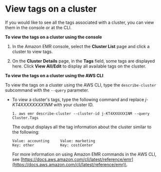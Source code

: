 # View tags on a cluster<a name="emr-plan-tags-view"></a>

If you would like to see all the tags associated with a cluster, you can view them in the console or at the CLI\.

**To view the tags on a cluster using the console**

1. In the Amazon EMR console, select the **Cluster List** page and click a cluster to view tags\.

1. On the **Cluster Details** page, in the **Tags** field, some tags are displayed here\. Click **View All/Edit** to display all available tags on the cluster\.

**To view the tags on a cluster using the AWS CLI**

To view the tags on a cluster using the AWS CLI, type the `describe-cluster` subcommand with the `--query` parameter\. 
+ To view a cluster's tags, type the following command and replace *j\-KT4XXXXXXXX1NM* with your cluster ID\.

  ```
  1. aws emr describe-cluster --cluster-id j-KT4XXXXXX1NM --query Cluster.Tags
  ```

  The output displays all the tag information about the cluster similar to the following:

  ```
  Value: accounting     Value: marketing                
  Key: other            Key: costCenter
  ```

  For more information on using Amazon EMR commands in the AWS CLI, see [https://docs.aws.amazon.com/cli/latest/reference/emr](https://docs.aws.amazon.com/cli/latest/reference/emr)\.